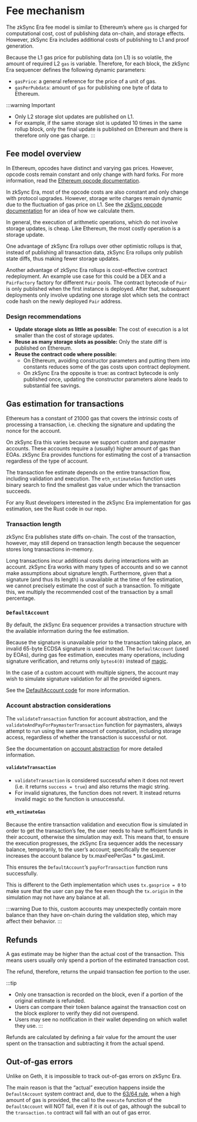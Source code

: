 
# Fee mechanism

The zkSync Era fee model is similar to Ethereum’s where `gas` is charged for computational cost, cost of publishing data on-chain, and storage effects. However, zkSync Era includes additional costs of publishing to L1 and proof generation.

Because the L1 gas price for publishing data (on L1) is so volatile, the amount of required L2 `gas` is variable.
Therefore, for each block, the zkSync Era sequencer defines the following dynamic parameters:

- `gasPrice`: a general reference for the price of a unit of gas.
- `gasPerPubdata`: amount of `gas` for publishing one byte of data to Ethereum.

:::warning Important
- Only L2 storage slot updates are published on L1. 
- For example, if the same storage slot is updated 10 times in the same rollup block, only the final update is published on Ethereum and there is therefore only one gas charge.
:::

## Fee model overview

In Ethereum, opcodes have distinct and varying gas prices. However, opcode costs remain constant and only change with hard forks. For more information, read the [Ethereum opcode documentation](https://ethereum.org/en/developers/docs/evm/opcodes/).

In zkSync Era, most of the opcode costs are also constant and only change with protocol upgrades. However, storage write charges remain dynamic due to the fluctuation of gas price on L1. See the [zkSync opcode documentation](https://github.com/matter-labs/era-zkevm_opcode_defs/blob/9307543b9ca51bd80d4f5c85d6eb80efd8b19bb2/src/lib.rs#L227) for an idea of how we calculate them.

In general, the execution of arithmetic operations, which do not involve storage updates, is cheap. Like Ethereum, the most costly operation is a storage update.

One advantage of zkSync Era rollups over other optimistic rollups is that, instead of publishing all transaction data, zkSync Era rollups only publish state diffs, thus making fewer storage updates.

Another advantage of zkSync Era rollups is cost-effective contract redeployment. An example use case for this could be a DEX and a `PairFactory` factory for different `Pair` pools. The contract bytecode of `Pair` is only published when the first instance is deployed. After that, subsequent deployments only involve updating one storage slot which sets the contract code hash on the newly deployed `Pair` address.

### Design recommendations

- **Update storage slots as little as possible:** The cost of execution is a lot smaller than the cost of storage updates.
- **Reuse as many storage slots as possible:** Only the state diff is published on Ethereum.
- **Reuse the contract code where possible:**
	 - On Ethereum, avoiding constructor parameters and putting them into constants reduces some of the gas costs upon contract deployment.
	 - On zkSync Era the opposite is true: as contract bytecode is only published once, updating the constructor parameters alone leads to substantial fee savings.

## Gas estimation for transactions

Ethereum has a constant of 21000 gas that covers the intrinsic costs of processing a transaction, i.e. checking the signature and updating the nonce for the account.

On zkSync Era this varies because we support custom and paymaster accounts. These accounts require a (usually) higher amount of gas than EOAs. zkSync Era provides functions for estimating the cost of a transaction regardless of the type of account.

The transaction fee estimate depends on the entire transaction flow, including validation and execution. The `eth_estimateGas` function uses binary search to find the smallest gas value under which the transaction succeeds.

For any Rust developers interested in the zkSync Era implementation for gas estimation, see the Rust code in our repo.

### Transaction length

zkSync Era publishes state diffs on-chain. The cost of the transaction, however, may still depend on transaction length because the sequencer stores long transactions in-memory.

Long transactions incur additional costs during interactions with an account. zkSync Era works with many types of accounts and so we cannot make assumptions about signature length. Furthermore, given that a signature (and thus its length) is unavailable at the time of fee estimation, we cannot precisely estimate the cost of such a transaction. To mitigate this, we multiply the recommended cost of the transaction by a small percentage.

### `DefaultAccount`

By default, the zkSync Era sequencer provides a transaction structure with the available information during the fee estimation.

Because the signature is unavailable prior to the transaction taking place, an invalid 65-byte ECDSA signature is used instead. The `DefaultAccount` (used by EOAs), during gas fee estimation, executes many operations, including signature verification, and returns only `bytes4(0)` instead of [magic](../../../api/js/utils.md#magic-value).

In the case of a custom account with multiple signers, the account may wish to simulate signature validation for all the provided signers.

See the [DefaultAccount code](https://github.com/matter-labs/era-system-contracts/blob/main/contracts/DefaultAccount.sol) for more information.

### Account abstraction considerations

The `validateTransaction` function for account abstraction, and the `validateAndPayForPaymasterTransaction` function for paymasters, always attempt to run using the same amount of computation, including storage access, regardless of whether the transaction is successful or not.

See the documentation on [account abstraction](../../developer-guides/aa.md) for more detailed information.

#### `validateTransaction`

- `validateTransaction` is considered successful when it does not revert (i.e. it returns `success = true`) and also returns the magic string.
- For invalid signatures, the function does not revert. It instead returns invalid magic so the function is unsuccessful.

#### `eth_estimateGas`

Because the entire transaction validation and execution flow is simulated in order to get the transaction’s fee, the user needs to have sufficient funds in their account, otherwise the simulation may exit. This means that, to ensure the execution progresses, the zkSync Era sequencer adds the necessary balance, temporarily, to the user’s account; specifically the sequencer increases the account balance by tx.maxFeePerGas * tx.gasLimit.

This ensures the `DefaultAccount`’s `payForTransaction` function runs successfully.

This is different to the Geth implementation which uses `tx.gasprice = 0` to make sure that the user can pay the fee even though the `tx.origin` in the simulation may not have any balance at all.

:::warning
Due to this, custom accounts may unexpectedly contain more balance than they have on-chain during the validation step, which may affect their behavior.
:::

## Refunds

A gas estimate may be higher than the actual cost of the transaction. This means users usually only spend a portion of the estimated transaction cost.

The refund, therefore, returns the unpaid transaction fee portion to the user.

:::tip
- Only one transaction is recorded on the block, even if a portion of the original estimate is refunded.
- Users can compare their token balance against the transaction cost on the block explorer to verify they did not overspend.
- Users may see no notification in their wallet depending on which wallet they use.
:::

Refunds are calculated by defining a fair value for the amount the user spent on the transaction and subtracting it from the actual spend.

## Out-of-gas errors

Unlike on Geth, it is impossible to track out-of-gas errors on zkSync Era. 

The main reason is that the “actual” execution happens inside the `DefaultAccount` system contract and, due to the [63/64 rule](https://eips.ethereum.org/EIPS/eip-150), when a high amount of gas is provided, the call to the `execute` function of the `DefaultAccount` will NOT fail, even if it is out of gas, although the subcall to the `transaction.to` contract will fail with an out of gas error.